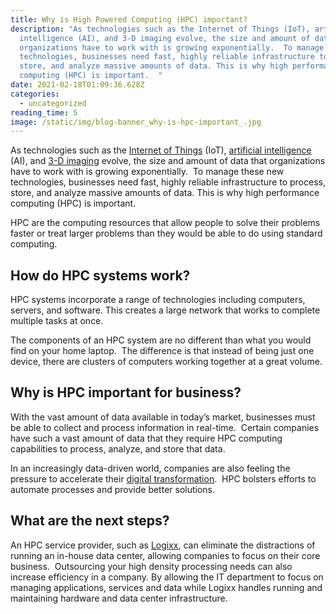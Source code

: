 ```yaml
---
title: Why is High Powered Computing (HPC) important?
description: "As technologies such as the Internet of Things (IoT), artificial
  intelligence (AI), and 3-D imaging evolve, the size and amount of data that
  organizations have to work with is growing exponentially.  To manage these new
  technologies, businesses need fast, highly reliable infrastructure to process,
  store, and analyze massive amounts of data. This is why high performance
  computing (HPC) is important.  "
date: 2021-02-18T01:09:36.628Z
categories:
  - uncategorized
reading_time: 5
image: /static/img/blog-banner_why-is-hpc-important_.jpg
---
```

As technologies such as the [Internet of Things](https://www.forbes.com/sites/jacobmorgan/2014/05/13/simple-explanation-internet-things-that-anyone-can-understand/#7c8bff1b1d09) (IoT), [artificial intelligence](https://www.forbes.com/sites/nicholasfearn/2019/09/13/how-businesses-can-get-the-most-value-from-artificial-intelligence/#583cc91e3655) (AI), and [3-D imaging](https://www.forbes.com/sites/robinseatonjefferson/2019/01/31/expanding-3d-printing-network-aims-to-improve-us-veterans-health-care/#4c2e786b160d) evolve, the size and amount of data that organizations have to work with is growing exponentially.  To manage these new technologies, businesses need fast, highly reliable infrastructure to process, store, and analyze massive amounts of data. This is why high performance computing (HPC) is important.

HPC are the computing resources that allow people to solve their problems faster or treat larger problems than they would be able to do using standard computing. 

## How do HPC systems work?

HPC systems incorporate a range of technologies including computers, servers, and software. This creates a large network that works to complete multiple tasks at once.  

The components of an HPC system are no different than what you would find on your home laptop.  The difference is that instead of being just one device, there are clusters of computers working together at a great volume. 

## Why is HPC important for business?

With the vast amount of data available in today’s market, businesses must be able to collect and process information in real-time.  Certain companies have such a vast amount of data that they require HPC computing capabilities to process, analyze, and store that data.  

In an increasingly data-driven world, companies are also feeling the pressure to accelerate their [digital transformation](https://www.mckinsey.com/business-functions/organization/our-insights/unlocking-success-in-digital-transformations).  HPC bolsters efforts to automate processes and provide better solutions.  

## What are the next steps?

An HPC service provider, such as [Logixx](http://logixx.wpengine.com/), can eliminate the distractions of running an in-house data center, allowing companies to focus on their core business.  Outsourcing your high density processing needs can also increase efficiency in a company. By allowing the IT department to focus on managing applications, services and data while Logixx handles running and maintaining hardware and data center infrastructure.